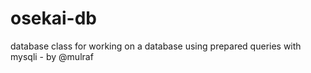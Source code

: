 # osekai-db
database class for working on a database using prepared queries with mysqli - by @mulraf
